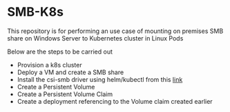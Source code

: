 # SMB-K8s

This repository is for performing an use case of mounting on premises SMB share on Windows Server to Kubernetes cluster in Linux Pods

Below are the steps to be carried out 
<ul>
<li>Provision a k8s cluster </li>
<li>Deploy a VM and create a SMB share </li>
<li>Install the csi-smb driver using helm/kubectl from this <a href="https://github.com/kubernetes-csi/csi-driver-smb">link</a></li>
<li>Create a Persistent Volume </li>
<li> Create a Persistent Volume Claim </li>
<li> Create a deployment referencing to the Volume claim created earlier </li>
</ul>




